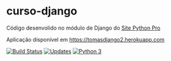 # curso-django
Código desenvolido no módulo de Django do [Site Python Pro](www.python.pro.br)

Aplicação disponível em https://tomasdjango2.herokuapp.com

[![Build Status](https://travis-ci.com/tomasrajao/curso-django.svg?branch=main)](https://travis-ci.com/tomasrajao/curso-django)
[![Updates](https://pyup.io/repos/github/tomasrajao/curso-django/shield.svg)](https://pyup.io/repos/github/tomasrajao/curso-django/)
[![Python 3](https://pyup.io/repos/github/tomasrajao/curso-django/python-3-shield.svg)](https://pyup.io/repos/github/tomasrajao/curso-django/)